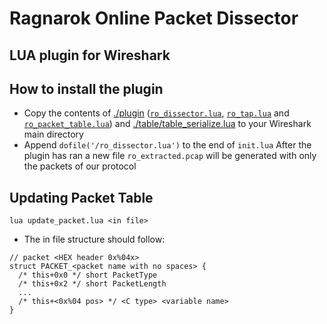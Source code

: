 # Ragnarok Online Packet Dissector
## LUA plugin for Wireshark

## How to install the plugin
* Copy the contents of [./plugin](/plugin) ([`ro_dissector.lua`](/plugin/ro_dissector.lua), [`ro_tap.lua`](/plugin/ro_tap.lua) and [`ro_packet_table.lua`](/plugin/ro_packet_table.lua)) and [./table/table_serialize.lua](/table/table_serialize.lua) to your Wireshark main directory
* Append `dofile('/ro_dissector.lua')` to the end of `init.lua`
After the plugin has ran a new file `ro_extracted.pcap` will be generated with only the packets of our protocol

## Updating Packet Table
```
lua update_packet.lua <in file>
```
* The in file structure should follow:
```
// packet <HEX header 0x%04x>
struct PACKET_<packet name with no spaces> {
  /* this+0x0 */ short PacketType
  /* this+0x2 */ short PacketLength
  ...
  /* this+<0x%04 pos> */ <C type> <variable name>
}
```
